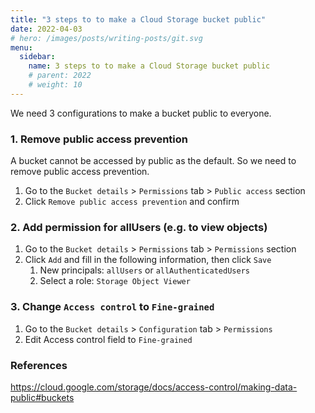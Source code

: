 ```yaml
---
title: "3 steps to to make a Cloud Storage bucket public"
date: 2022-04-03
# hero: /images/posts/writing-posts/git.svg
menu:
  sidebar:
    name: 3 steps to to make a Cloud Storage bucket public
    # parent: 2022
    # weight: 10
---
```


We need 3 configurations to make a bucket public to everyone.

### 1. Remove public access prevention

A bucket cannot be accessed by public as the default. So we need to remove public access prevention.

1. Go to the `Bucket details` > `Permissions` tab > `Public access` section
1. Click `Remove public access prevention` and confirm


### 2. Add permission for allUsers (e.g. to view objects)

1. Go to the `Bucket details` > `Permissions` tab > `Permissions` section
1. Click `Add` and fill in the following information, then click `Save`
    1. New principals: `allUsers` or `allAuthenticatedUsers`
    1. Select a role: `Storage Object Viewer`

### 3. Change `Access control` to `Fine-grained`

1. Go to the `Bucket details` > `Configuration` tab > `Permissions`
1. Edit Access control field to `Fine-grained`

### References
https://cloud.google.com/storage/docs/access-control/making-data-public#buckets
